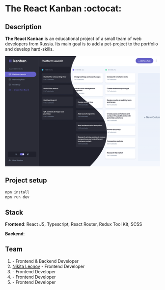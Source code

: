 # The React Kanban :octocat:

## Description

**The React Kanban** is an educational project of a small team of web developers from Russia. Its main goal is to add a
pet-project to the portfolio and develop hard-skills.

![](public/screen.png)

## Project setup

```
npm install
npm run dev
```

## Stack

**Frontend**: React JS, Typescript, React Router, Redux Tool Kit, SCSS

**Backend**:

## Team

1. []() - Frontend & Backend Developer
2. [Nikita Leonov](https://github.com/le0n8914) - Frontend Developer
3. []() - Frontend Developer
4. []() - Frontend Developer
5. []() - Frontend Developer